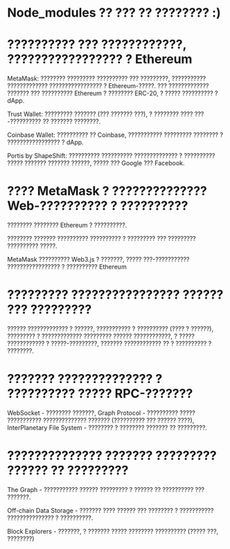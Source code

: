 # Node_modules ?? ??? ?? ???????? :) 

# ?????????? ??? ????????????, ????????????????? ? Ethereum

MetaMask: ???????? ????????? ?????????? ??? ?????????, ??????????? ????????????? ????????????????? ? Ethereum-?????. ??? ????????????? ??????? ??? ?????????? Ethereum ? ???????? ERC-20, ? ????? ?????????? ? dApp.

Trust Wallet: ????????? ??????? (??? ??????? ???), ? ???????? ???? ???-?????????? ?? ??????? ????????.  

Coinbase Wallet: ?????????? ?? Coinbase, ??????????? ????????? ???????? ? ????????????????? ? dApp.

Portis by ShapeShift: ?????????? ?????????? ?????????????? ? ?????????? ????? ??????? ??????? ??????, ????? ??? Google ??? Facebook.

# ???? MetaMask ? ?????????????? Web-?????????? ? ??????????

???????? ???????? Ethereum ? ??????????.

???????? ??????? ?????????? ?????????? ? ????????? ??? ????????? ?????????? ?????.

MetaMask ?????????? Web3.js ? ???????, ????? ???-??????????? ????????????????? ? ?????????? Ethereum

# ????????? ???????????????? ?????? ??? ?????????

?????? ????????????? ? ??????, ??????????? ? ?????????? (???? ? ??????), ????????? ? ????????????? ????????? ?????? ????????????, ? ????? ???????????? ? ?????-?????????, ??????? ???????????? ?? ? ?????????? ? ????????.

# ??????? ?????????????? ? ?????????? ????? RPC-???????

WebSocket - ???????? ???????, Graph Protocol - ?????????? ????? ??????????? ?????????????? ??????? (?????????? ??? ?????? ????), InterPlanetary File System - ???????? ? ???????? ??????? ?? ?????????.

# ?????????????? ??????? ????????? ?????? ?? ?????????

The Graph - ??????????? ?????? ????????? ? ?????? ?? ?????????? ??? ???????.

Off-chain Data Storage - ??????? ???? ?????? ??? ???????? ? ??????????? ??????????????? ? ??????????.

Block Explorers - ???????, ? ??????? ????? ???????? ?????????? (????? ???, ????????)